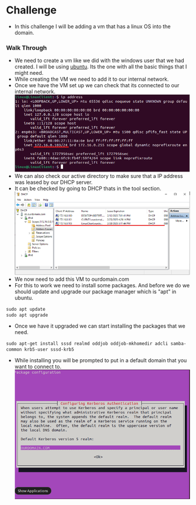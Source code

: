 # Challenge
- In this challenge I will be adding a vm that has a linux OS into the domain.
### Walk Through
- We need to create a vm like we did with the windows user that we had created. I will be using [ubuntu](https://ubuntu.com/download/desktop). Its the one with all the basic things that I might need.
- While creating the VM we need to add it to our internal network.
- Once we have the VM set up we can check that its connected to our internal network.
![ip](https://github.com/Abdulmalik420/ADLab/blob/main/ADLabPics/Screenshot%202023-02-08%20151305.png)
- We can also check our active directory to make sure that a IP address was leased by our DHCP server.
- It can be checked by going to DHCP thats in the tool section.         
![dhcpcheck](https://github.com/Abdulmalik420/ADLab/blob/main/ADLabPics/Screenshot%202023-02-08%20151609.png)
- We now need to add this VM to ourdomain.com
- For this to work we need to install some packages. And before we do we should update and upgrade our package manager which is "apt" in ubuntu.
```
sudo apt update
sudo apt upgrade
```
- Once we have it upgraded we can start installing the packages that we need.
```
sudo apt-get install sssd realmd oddjob oddjob-mkhomedir adcli samba-common krb5-user sssd-krb5
```
- While installing you will be prompted to put in a default domain that you want to connect to.
![prompt](https://github.com/Abdulmalik420/ADLab/blob/main/ADLabPics/Screenshot%202023-02-08%20152852.png)
